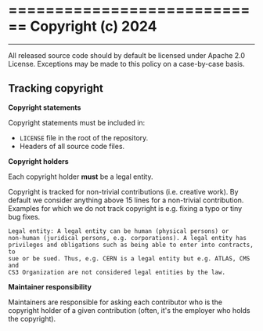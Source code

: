 ============================
Copyright (c) 2024 
============================
-------
All released source code should by default be licensed under Apache 2.0 License.
Exceptions may be made to this policy on a case-by-case basis.

Tracking copyright
------------------
**Copyright statements**

Copyright statements must be included in:

- ``LICENSE`` file in the root of the repository.
- Headers of all source code files.

**Copyright holders**

Each copyright holder **must** be a legal entity.

Copyright is tracked for non-trivial contributions (i.e. creative work). By
default we consider anything above 15 lines for a non-trivial contribution.
Examples for which we do not track copyright is e.g. fixing a typo or tiny
bug fixes.


```
Legal entity: A legal entity can be human (physical persons) or
non-human (juridical persons, e.g. corporations). A legal entity has
privileges and obligations such as being able to enter into contracts, to
sue or be sued. Thus, e.g. CERN is a legal entity but e.g. ATLAS, CMS and
CS3 Organization are not considered legal entities by the law.
```

**Maintainer responsibility**

Maintainers are responsible for asking each contributor who is the copyright
holder of a given contribution (often, it's the employer who holds the
copyright).
